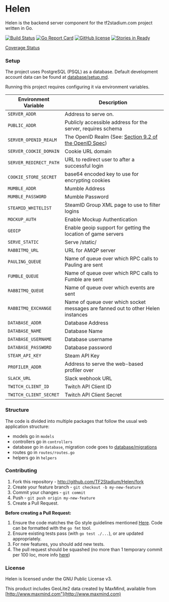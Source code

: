 Helen
=====
Helen is the backend server component for the tf2stadium.com project written in Go.

[![Build Status](https://circleci.com/gh/TF2Stadium/Helen/tree/dev.svg?style=svg)](https://circleci.com/gh/TF2Stadium/Helen/tree/dev)
[![Go Report Card](https://img.shields.io/badge/go_report-A-brightgreen.svg)](http://goreportcard.com/report/TF2Stadium/Helen)
[![GitHub license](https://img.shields.io/badge/license-GPLv3-blue.svg?style=flat-square)](https://raw.githubusercontent.com/TF2Stadium/Helen/master/COPYING)
[![Stories in Ready](https://badge.waffle.io/TF2Stadium/Helen.png?label=ready&title=Ready)](http://waffle.io/TF2Stadium/Helen)

[Coverage Status](https://tf2stadium.github.io/coverage/)

### Setup

The project uses PostgreSQL (PSQL) as a database. Default development account data can be found at [database/setup.md](../master/database/setup.md).

Running this project requires configuring it via environment
variables.

| Environment Variable | Description |
|----------------------|-------------|
|    `SERVER_ADDR`     |Address to serve on.|
|    `PUBLIC_ADDR`     |Publicly accessible address for the server, requires schema|
|    `SERVER_OPENID_REALM`     |The OpenID Realm (See: [Section 9.2 of the OpenID Spec](https://openid.net/specs/openid-authentication-2_0-12.html#realms))|
|    `SERVER_COOKIE_DOMAIN`     |Cookie URL domain|
|    `SERVER_REDIRECT_PATH`     |URL to redirect user to after a successful login|
|    `COOKIE_STORE_SECRET`     |base64 encoded key to use for encrypting cookies|
|    `MUMBLE_ADDR`     |Mumble Address|
|    `MUMBLE_PASSWORD`     |Mumble Password|
|    `STEAMID_WHITELIST`     |SteamID Group XML page to use to filter logins|
|    `MOCKUP_AUTH`     |Enable Mockup Authentication|
|    `GEOIP`     |Enable geoip support for getting the location of game servers|
|    `SERVE_STATIC`     |Serve /static/|
|    `RABBITMQ_URL`     |URL for AMQP server|
|    `PAULING_QUEUE`     |Name of queue over which RPC calls to Pauling are sent|
|    `FUMBLE_QUEUE`     |Name of queue over which RPC calls to Fumble are sent|
|    `RABBITMQ_QUEUE`     |Name of queue over which events are sent|
|    `RABBITMQ_EXCHANGE`     |Name of queue over which socket messages are fanned out to other Helen instances|
|    `DATABASE_ADDR`     |Database Address|
|    `DATABASE_NAME`     |Database Name|
|    `DATABASE_USERNAME`     |Database username|
|    `DATABASE_PASSWORD`     |Database password|
|    `STEAM_API_KEY`     |Steam API Key|
|    `PROFILER_ADDR`     |Address to serve the web-based profiler over|
|    `SLACK_URL`     |Slack webhook URL|
|    `TWITCH_CLIENT_ID`     |Twitch API Client ID|
|    `TWITCH_CLIENT_SECRET`     |Twitch API Client Secret|

### Structure
The code is divided into multiple packages that follow the usual web application structure:
* models go in `models`
* controllers go in `controllers`
* database go in `database`, migration code goes to [database/migrations](../master/database/migrations)
* routes go in `routes/routes.go`
* helpers go in `helpers`

### Contributing
1. Fork this repository - http://github.com/TF2Stadium/Helen/fork
2. Create your feature branch - `git checkout -b my-new-feature`
3. Commit your changes - `git commit`
4. Push - `git push origin my-new-feature`
5. Create a Pull Request.

**Before creating a Pull Request:**

1. Ensure the code matches the Go style guidelines mentioned [Here](https://github.com/golang/go/wiki/CodeReviewComments). Code can be formatted with the `go fmt` tool.
2. Ensure existing tests pass (with `go test ./...`), or are updated appropriately.
3. For new features, you should add new tests.
4. The pull request should be squashed (no more than 1 temporary commit per 100 loc, more info [here](http://eli.thegreenplace.net/2014/02/19/squashing-github-pull-requests-into-a-single-commit))

### License

Helen is licensed under the GNU Public License v3.

This product includes GeoLite2 data created by MaxMind, available from [http://www.maxmind.com"](http://www.maxmind.com)
